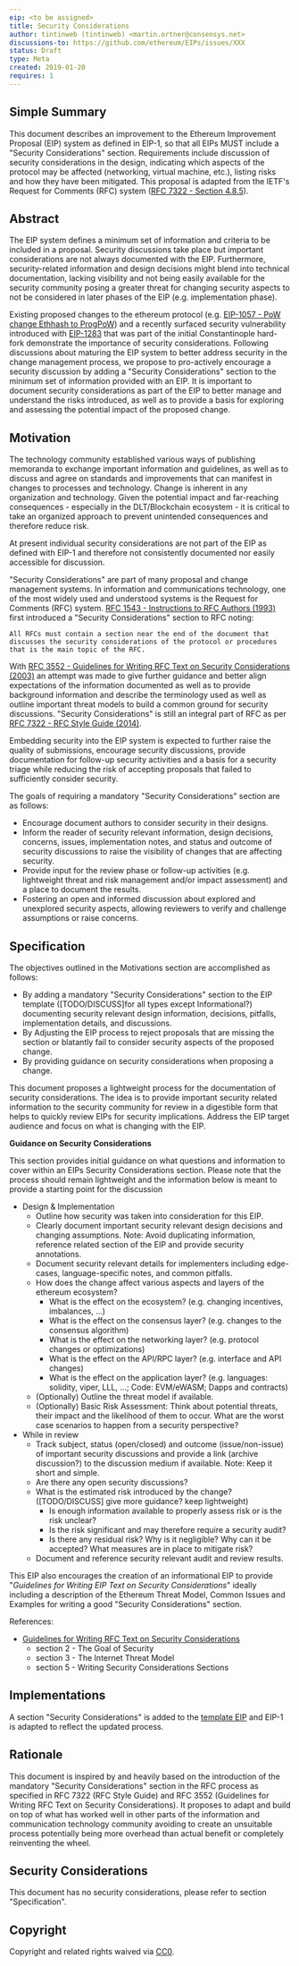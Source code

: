 ```yaml
---
eip: <to be assigned>
title: Security Considerations
author: tintinweb (tintinweb) <martin.ortner@consensys.net>
discussions-to: https://github.com/ethereum/EIPs/issues/XXX
status: Draft
type: Meta
created: 2019-01-20
requires: 1
---
```


<!--You can leave these HTML comments in your merged EIP and delete the visible duplicate text guides, they will not appear and may be helpful to refer to if you edit it again. This is the suggested template for new EIPs. Note that an EIP number will be assigned by an editor. When opening a pull request to submit your EIP, please use an abbreviated title in the filename, `eip-draft_title_abbrev.md`. The title should be 44 characters or less.-->

## Simple Summary
<!--"If you can't explain it simply, you don't understand it well enough." Provide a simplified and layman-accessible explanation of the EIP.-->

This document describes an improvement to the Ethereum Improvement Proposal (EIP) system as defined in EIP-1, so that all EIPs MUST include a "Security Considerations" section. Requirements include discussion of security considerations in the design, indicating which aspects of the protocol may be affected (networking, virtual machine, etc.), listing risks and how they have been mitigated. This proposal is adapted from the IETF's Request for Comments (RFC) system ([RFC 7322 - Section 4.8.5](https://tools.ietf.org/html/rfc7322#section-4.8.5)).

## Abstract
<!--A short (~200 word) description of the technical issue being addressed.-->

The EIP system defines a minimum set of information and criteria to be included in a proposal. Security discussions take place but important considerations are not always documented with the EIP. Furthermore, security-related information and design decisions might blend into technical documentation, lacking visibility and not being easily available for the security community posing a greater threat for changing security aspects to not be considered in later phases of the EIP (e.g. implementation phase).

Existing proposed changes to the ethereum protocol (e.g. [EIP-1057 - PoW change Ethhash to ProgPoW](https://github.com/ethereum/EIPs/blob/master/EIPS/eip-1057.md)) and a recently surfaced security vulnerability introduced with [EIP-1283](https://github.com/ethereum/EIPs/blob/master/EIPS/eip-1283.md) that was part of the initial Constantinople hard-fork demonstrate the importance of security considerations. Following discussions about maturing the EIP system to better address security in the change management process, we propose to pro-actively encourage a security discussion by adding a "Security Considerations" section to the minimum set of information provided with an EIP. It is important to document security considerations as part of the EIP to better manage and understand the risks introduced, as well as to provide a basis for exploring and assessing the potential impact of the proposed change.

## Motivation
<!--The motivation is critical for EIPs that want to change the Ethereum protocol. It should clearly explain why the existing protocol specification is inadequate to address the problem that the EIP solves. EIP submissions without sufficient motivation may be rejected outright.-->

The technology community established various ways of publishing memoranda to exchange important information and guidelines, as well as to discuss and agree on standards and improvements that can manifest in changes to processes and technology.
Change is inherent in any organization and technology. Given the potential impact and far-reaching consequences - especially in the DLT/Blockchain ecosystem - it is critical to take an organized approach to prevent unintended consequences and therefore reduce risk.

At present individual security considerations are not part of the EIP as defined with EIP-1 and therefore not consistently documented nor easily accessible for discussion.

"Security Considerations" are part of many proposal and change management systems. In information and communications technology, one of the most widely used and understood systems is the Request for Comments (RFC) system. [RFC 1543 - Instructions to RFC Authors (1993)](https://tools.ietf.org/html/rfc1543#section-8) first introduced a "Security Considerations" section to RFC noting:

    All RFCs must contain a section near the end of the document that
    discusses the security considerations of the protocol or procedures
    that is the main topic of the RFC.

With [RFC 3552 - Guidelines for Writing RFC Text on Security Considerations (2003)](https://tools.ietf.org/html/rfc3552) an attempt was made to give further guidance and better align expectations of the information documented as well as to provide background information and describe the terminology used as well as outline important threat models to build a common ground for security discussions. "Security Considerations" is still an integral part of RFC as per [RFC 7322 - RFC Style Guide (2014)](https://tools.ietf.org/html/rfc7322#section-4.8.5).

Embedding security into the EIP system is expected to further raise the quality of submissions, encourage security discussions, provide documentation for follow-up security activities and a basis for a security triage while reducing the risk of accepting proposals that failed to sufficiently consider security.

The goals of requiring a mandatory "Security Considerations" section are as follows:

- Encourage document authors to consider security in their designs.
- Inform the reader of security relevant information, design decisions, concerns, issues, implementation notes, and status and outcome of security discussions to raise the visibility of changes that are affecting security.
- Provide input for the review phase or follow-up activities (e.g. lightweight threat and risk management and/or impact assessment) and a place to document the results.
- Fostering an open and informed discussion about explored and unexplored security aspects, allowing reviewers to verify and challenge assumptions or raise concerns.


## Specification
<!--The technical specification should describe the syntax and semantics of any new feature. The specification should be detailed enough to allow competing, interoperable implementations for any of the current Ethereum platforms (go-ethereum, parity, cpp-ethereum, ethereumj, ethereumjs, and [others](https://github.com/ethereum/wiki/wiki/Clients)).-->

The objectives outlined in the Motivations section are accomplished as follows:

- By adding a mandatory "Security Considerations" section to the EIP template ([TODO/DISCUSS]for all types except Informational?) documenting security relevant design information, decisions, pitfalls, implementation details, and discussions.
- By Adjusting the EIP process to reject proposals that are missing the section or blatantly fail to consider security aspects of the proposed change.
- By providing guidance on security considerations when proposing a change.

This document proposes a lightweight process for the documentation of security considerations. The idea is to provide important security related information to the security community for review in a digestible form that helps to quickly review EIPs for security implications. Address the EIP target audience and focus on what is changing with the EIP.

**Guidance on Security Considerations**

This section provides initial guidance on what questions and information to cover within an EIPs Security Considerations section. Please note that the process should remain lightweight and the information below is meant to provide a starting point for the discussion

* Design & Implementation
  * Outline how security was taken into consideration for this EIP.
  * Clearly document important security relevant design decisions and changing assumptions. Note: Avoid duplicating information, reference related section of the EIP and provide security annotations.
  * Document security relevant details for implementers including edge-cases, language-specific notes, and common pitfalls.
  * How does the change affect various aspects and layers of the ethereum ecosystem?
    * What is the effect on the ecosystem? (e.g. changing incentives, imbalances, ...)
    * What is the effect on the consensus layer? (e.g. changes to the consensus algorithm)
    * What is the effect on the networking layer? (e.g. protocol changes or optimizations)
    * What is the effect on the API/RPC layer? (e.g. interface and API changes)
    * What is the effect on the application layer? (e.g. languages: solidity, viper, LLL, ...; Code: EVM/eWASM; Dapps and contracts)
  * (Optionally) Outline the threat model if available.
  * (Optionally) Basic Risk Assessment: Think about potential threats, their impact and the likelihood of them to occur. What are the worst case scenarios to happen from a security perspective?
* While in review
  * Track subject, status (open/closed) and outcome (issue/non-issue) of important security discussions and provide a link (archive discussion?) to the discussion medium if available. Note: Keep it short and simple.
  * Are there any open security discussions? 
  * What is the estimated risk introduced by the change?  ([TODO/DISCUSS] give more guidance? keep lightweight)
    * Is enough information available to properly assess risk or is the risk unclear?
    * Is the risk significant and may therefore require a security audit?
    * Is there any residual risk? Why is it negligible? Why can it be accepted? What measures are in place to mitigate risk?
  * Document and reference security relevant audit and review results.


This EIP also encourages the creation of an informational EIP to provide "*Guidelines for Writing EIP Text on Security Considerations*" ideally including a description of the Ethereum Threat Model, Common Issues and Examples for writing a good "Security Considerations" section.


References:

* [Guidelines for Writing RFC Text on Security Considerations](https://tools.ietf.org/html/rfc3552)
  * section 2 - The Goal of Security
  * section 3 - The Internet Threat Model
  * section 5 - Writing Security Considerations Sections

## Implementations
<!--The implementations must be completed before any EIP is given status "Final", but it need not be completed before the EIP is accepted. While there is merit to the approach of reaching consensus on the specification and rationale before writing code, the principle of "rough consensus and running code" is still useful when it comes to resolving many discussions of API details.-->

A section "Security Considerations" is added to the [template EIP](https://github.com/ethereum/EIPs/blob/master/eip-X.md) and EIP-1 is adapted to reflect the updated process.

## Rationale
<!--The rationale fleshes out the specification by describing what motivated the design and why particular design decisions were made. It should describe alternate designs that were considered and related work, e.g. how the feature is supported in other languages. The rationale may also provide evidence of consensus within the community, and should discuss important objections or concerns raised during discussion.-->

This document is inspired by and heavily based on the introduction of the mandatory "Security Considerations" section in the RFC process as specified in RFC 7322 (RFC Style Guide) and RFC 3552 (Guidelines for Writing RFC Text on Security Considerations). It proposes to adapt and build on top of what has worked well in other parts of the information and communication technology community avoiding to create an unsuitable process potentially being more overhead than actual benefit or completely reinventing the wheel.


## Security Considerations
<!--All EIPs must contain a section that discusses the security
    considerations relevant to the specification; see "Guidelines for
   Writing RFC Text on Security Considerations" [DRAFT EIP-XXX-THIS-EIP] for more
   information.-->

This document has no security considerations, please refer to section "Specification".


## Copyright
Copyright and related rights waived via [CC0](https://creativecommons.org/publicdomain/zero/1.0/).
